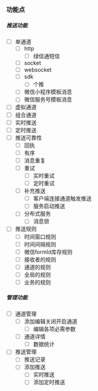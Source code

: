 ### 功能点

##### 推送功能
- [ ] 单通道
    - [ ] http
        - [ ] 绿信通短信
    - [ ] socket
    - [ ] websocket
    - [ ] sdk
        - [ ] 个推
    - [ ] 微信小程序模板消息
    - [ ] 微信服务号模板消息
- [ ] 虚拟通道
- [ ] 组合通道
- [ ] 实时推送
- [ ] 定时推送
- [ ] 推送可靠性
    - [ ] 回执
    - [ ] 有序
    - [ ] 消息重复
    - [ ] 重试
        - [ ] 实时重试
        - [ ] 定时重试
    - [ ] 补充推送
        - [ ] 客户端连接通道触发推送
        - [ ] 服务启动推送
    - [ ] 分布式服务
        - [ ] 消息锁
- [ ] 推送规则
    - [ ] 时间窗口规则
    - [ ] 时间间隔规则
    - [ ] 微信formId库存规则
    - [ ] 接收者的规则
    - [ ] 通道的规则
    - [ ] 全局的规则
    - [ ] 业务的规则

##### 管理功能
- [ ] 通道管理
    - [ ] 添加编辑关闭开启通道
        - [ ] 编辑各项必需参数
    - [ ] 通道详情
        - [ ] 数据统计
        
- [ ] 推送管理
    - [ ] 推送记录
    - [ ] 添加推送
        - [ ] 实时推送
        - [ ] 添加定时推送